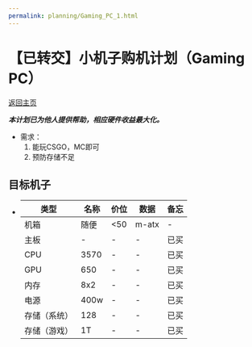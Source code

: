 ```yaml
---
permalink: planning/Gaming_PC_1.html
---
```


# 【已转交】小机子购机计划（Gaming PC）
[返回主页](https://emobsama.github.io/)

***本计划已为他人提供帮助，相应硬件收益最大化。***
- 需求：
    1. 能玩CSGO，MC即可
    2. 预防存储不足

## 目标机子  
- 
    类型 | 名称 | 价位 | 数据 | 备忘
    ----| ---- | ---- | ---- | ----
    机箱| 随便 | <50 | m-atx | - 
    主板| - | - | - | 已买
    CPU| 3570 | - | - | 已买
    GPU| 650 | - | - | 已买
    内存| 8x2 | - | - | 已买
    电源| 400w | - | - |已买
    存储（系统）| 128 | - | - | 已买
    存储（游戏）| 1T | - | - | 已买